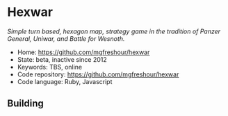 # Hexwar

_Simple turn based, hexagon map, strategy game in the tradition of Panzer General, Uniwar, and Battle for Wesnoth._

- Home: https://github.com/mgfreshour/hexwar
- State: beta, inactive since 2012
- Keywords: TBS, online
- Code repository: https://github.com/mgfreshour/hexwar
- Code language: Ruby, Javascript

## Building

